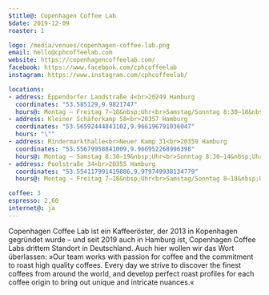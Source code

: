 ```yaml
---
$title@: Copenhagen Coffee Lab
$date: 2019-12-09
roaster: 1

logo: /media/venues/copenhagen-coffee-lab.png
email: hello@cphcoffeelab.com
website: https://copenhagencoffeelab.com/
facebook: https://www.facebook.com/cphcoffeelab
instagram: https://www.instagram.com/cphcoffeelab/

locations:
- address: Eppendorfer Landstraße 4<br>20249 Hamburg
  coordinates: "53.585129,9.9821747"
  hours@: Montag – Freitag 7–18&nbsp;Uhr<br>Samstag/Sonntag 8:30–18&nbsp;Uhr
- address: Kleiner Schäferkamp 58<br>20357 Hamburg
  coordinates: "53.56592444843102,9.966196791036047"
  hours: "\""
- address: Rindermarkthalle<br>Neuer Kamp 31<br>20359 Hamburg
  coordinates: "53.55679958841009,9.966952268996398"
  hours@: Montag – Samstag 8:30–19&nbsp;Uhr<br>Sonntag 8:30–14&nbsp;Uhr
- address: Poolstraße 34<br>20355 Hamburg
  coordinates: "53.554117991419886,9.979749938134779"
  hours@: Montag – Freitag 7–18&nbsp;Uhr<br>Samstag/Sonntag 8–18&nbsp;Uhr

coffee: 3
espresso: 2,60
internet@: ja
---
```


Copenhagen Coffee Lab ist ein Kaffeeröster, der 2013 in Kopenhagen gegründet wurde – und seit 2019 auch in Hamburg ist, Copenhagen Coffee Labs drittem Standort in Deutschland. Auch hier wollen wir das Wort überlassen: »Our team works with passion for coffee and the commitment to roast high quality coffees. Every day we strive to discover the finest coffees from around the world, and develop perfect roast profiles for each coffee origin to bring out unique and intricate nuances.«